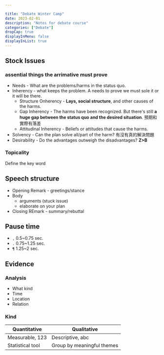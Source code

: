 ```yaml
---

title: "Debate Winter Camp"
date: 2023-02-01
description: "Notes for debate course"
categories: ["Debate"]
dropCap: true
displayInMenu: false
displayInList: true
---
```


## Stock Issues

### assential things the **arrimative** must prove

*   Needs - What are the problems/harms in the status quo.
*   Inherency - what keeps the problem. A needs to prove we must sole it or it will be there.
    *   Structure Onherency - **Lays, social structure**, and other causes of the harms.
    *   Gap Inherency - The harms have been recognized. But there's still **a huge gap between the status quo and the desired situation**. 預期和實際有落差
    *   Attitudinal Inherency - Beliefs or attitudes that cause the harms.
*   Solvency - Can the plan solve all/part of the harm? 有沒有真的解決問題
*   Desirability - Do the advantages outweigh the disadvantages? **Z>B**

### Topicality

Define the key word

## Speech structure

*   Opening Remark - greetings/stance
*   Body
    *   arguments (stuck issue)
    *   elaborate on your plan
*   Closing REmark - summary/rebuttal

## Pause time

*   `,` 0.5\~0.75 sec.
*   `.` 0.75\~1.25 sec.
*   `¶` 1.25\~2 sec.

## Evidence

### Analysis

*   What kind
*   Time
*   Location
*   Relation

### Kind

| Quantitative     | Qualitative                |
| ---------------- | -------------------------- |
| Measurable, 123  | Descriptive, abc           |
| Statistical tool | Group by meaningful themes |

